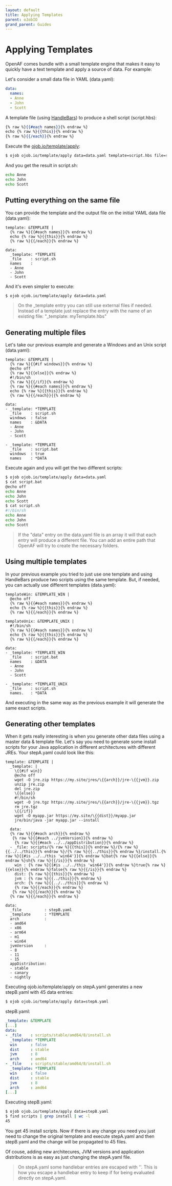 ```yaml
---
layout: default
title: Applying Templates
parent: oJobIO
grand_parent: Guides
---
```


# Applying Templates

OpenAF comes bundle with a small template engine that makes it easy to quickly have a text template and apply a source of data. For example:

Let's consider a small data file in YAML (data.yaml):

````yaml
data:
  names:
  - Anne
  - John
  - Scott
````

A template file (using [HandleBars](https://handlebarsjs.com/guide/)) to produce a shell script (script.hbs):

````handlebars
{% raw %}{{#each names}}{% endraw %}
echo {% raw %}{{this}}{% endraw %}
{% raw %}{{/each}}{% endraw %}
````

Execute the [ojob.io/template/apply](https://ojob.io/template/apply.md):

````bash
$ ojob ojob.io/template/apply data=data.yaml template=script.hbs file=script.sh
````

And you get the result in script.sh:

````bash
echo Anne
echo John
echo Scott 
````

## Putting everything on the same file

You can provide the template and the output file on the initial YAML data file (data.yaml):

````
template: &TEMPLATE |
  {% raw %}{{#each names}}{% endraw %}
  echo {% raw %}{{this}}{% endraw %}
  {% raw %}{{/each}}{% endraw %}

data:
  _template: *TEMPLATE
  _file    : script.sh
  names    :
  - Anne
  - John
  - Scott
````

And it's even simpler to execute:

````bash
$ ojob ojob.io/template/apply data=data.yaml
````

> On the _template entry you can still use external files if needed. Instead of a template just replace the entry with the name of an existing file: "_template: myTemplate.hbs"

## Generating multiple files

Let's take our previous example and generate a Windows and an Unix script (data.yaml):

````
template: &TEMPLATE |
  {% raw %}{{#if windows}}{% endraw %}
  @echo off
  {% raw %}{{else}}{% endraw %}
  #!/bin/sh
  {% raw %}{{/if}}{% endraw %}
  {% raw %}{{#each names}}{% endraw %}
  echo {% raw %}{{this}}{% endraw %}
  {% raw %}{{/each}}{{% endraw %}

data:
- _template: *TEMPLATE
  _file    : script.sh
  windows  : false
  names    : &DATA
  - Anne
  - John
  - Scott
  
- _template: *TEMPLATE
  _file    : script.bat
  windows  : true
  names    : *DATA
````

Execute again and you will get the two different scripts:

````bash
$ ojob ojob.io/template/apply data=data.yaml
$ cat script.bat
@echo off
echo Anne
echo John
echo Scott
$ cat script.sh
#!/bin/sh
echo Anne
echo John
echo Scott
````

> If the "data" entry on the data.yaml file is an array it will that each entry will produce a different file. You can add an entire path that OpenAF will try to create the necessary folders.

## Using multiple templates

In your previous example you tried to just use one template and using HandleBars produce two scripts using the same template. But, if needed, you can actually use different templates (data.yaml):

````
templateWin: &TEMPLATE_WIN |
  @echo off
  {% raw %}{{#each names}}{% endraw %}
  echo {% raw %}{{this}}{% endraw %}
  {% raw %}{{/each}}{% endraw %}

templateUnix: &TEMPLATE_UNIX |
  #!/bin/sh
  {% raw %}{{#each names}}{% endraw %}
  echo {% raw %}{{this}}{% endraw %}
  {% raw %}{{/each}}{% endraw %}

data:
- _template: *TEMPLATE_WIN
  _file    : script.bat
  names    : &DATA
  - Anne
  - John
  - Scott

- _template: *TEMPLATE_UNIX
  _file    : script.sh
  names.   : *DATA
````

And executing in the same way as the previous example it will generate the same exact scripts.

## Generating other templates

When it gets really interesting is when you generate other data files using a master data & template file. Let's say you need to generate some install scripts for your Java application in different architectures with different JREs. Your stepA.yaml could look like this:

````
template: &TEMPLATE |
  _template: |
    \{{#if win}}
    @echo off
    wget -O jre.zip https://my.site/jres/\{{arch}}/jre-\{{jvm}}.zip
    unzip jre.zip
    del jre.zip
    \{{else}}
    #!/bin/sh
    wget -O jre.tgz https://my.site/jres/\{{arch}}/jre-\{{jvm}}.tgz
    rm jre.tgz
    \{{/if}}
    wget -O myapp.jar https://my.site/\{{dist}}/myapp.jar
    jre/bin/java -jar myapp.jar --install

  data:
  {% raw %}{{#each arch}}{% endraw %}
   {% raw %}{{#each ../jvmVersion}}{% endraw %}
    {% raw %}{{#each ../../appDistribution}}{% endraw %}
  - _file: scripts/{% raw %}{{this}}{% endraw %}/{% raw %}{{../../this}}{% endraw %}/{% raw %}{{../this}}{% endraw %}/install.{% raw %}{{#is ../../this 'win64'}}{% endraw %}bat{% raw %}{{else}}{% endraw %}sh{% raw %}{{/is}}{% endraw %}
    win : {% raw %}{{#is ../../this 'win64'}}{% endraw %}true{% raw %}{{else}}{% endraw %}false{% raw %}{{/is}}{% endraw %}
    dist: {% raw %}{{this}}{% endraw %}
    jvm : {% raw %}{{../this}}{% endraw %}
    arch: {% raw %}{{../../this}}{% endraw %}
    {% raw %}{{/each}}{% endraw %}
   {% raw %}{{/each}}{% endraw %}
  {% raw %}{{/each}}{% endraw %}

data:
  _file          : stepB.yaml
  _template      : *TEMPLATE
  arch           :
  - amd64
  - x86
  - arm64
  - m1
  - win64
  jvmVersion     :
  - 8
  - 11
  - 15
  appDistribution:
  - stable
  - canary
  - nightly
````

Executing ojob.io/template/apply on stepA.yaml generates a new stepB.yaml with 45 data entries:

````bash
$ ojob ojob.io/template/apply data=stepA.yaml
````

stepB.yaml:

````yaml
_template: &TEMPLATE
[...]
data: 
- _file    : scripts/stable/amd64/8/install.sh
  _template: *TEMPLATE
  win      : false
  dist     : stable
  jvm      : 8
  arch     : amd64
- _file    : scripts/stable/amd64/8/install.sh
  _template: *TEMPLATE
  win      : false
  dist     : stable
  jvm      : 8
  arch     : amd64
[...]
````

Executing stepB.yaml:

````bash
$ ojob ojob.io/template/apply data=stepB.yaml
$ find scripts | grep install | wc -l
45
````

You get 45 install scripts. Now if there is any change you need you just need to change the original template and execute stepA.yaml and then stepB.yaml and the change will be propagated to 45 files. 

Of couse, adding new architecures, JVM versions and application distributions is as easy as just changing the stepA.yaml file.

> On stepA.yaml some handlebar entries are escaped with '\'. This is how you escape a handlebar entry to keep if for being evaluated directly on stepA.yaml.
